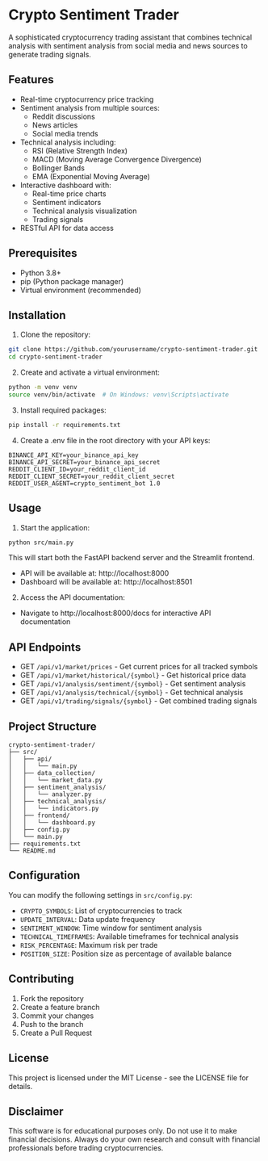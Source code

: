 # Crypto Sentiment Trader

A sophisticated cryptocurrency trading assistant that combines technical analysis with sentiment analysis from social media and news sources to generate trading signals.

## Features

- Real-time cryptocurrency price tracking
- Sentiment analysis from multiple sources:
  - Reddit discussions
  - News articles
  - Social media trends
- Technical analysis including:
  - RSI (Relative Strength Index)
  - MACD (Moving Average Convergence Divergence)
  - Bollinger Bands
  - EMA (Exponential Moving Average)
- Interactive dashboard with:
  - Real-time price charts
  - Sentiment indicators
  - Technical analysis visualization
  - Trading signals
- RESTful API for data access

## Prerequisites

- Python 3.8+
- pip (Python package manager)
- Virtual environment (recommended)

## Installation

1. Clone the repository:
```bash
git clone https://github.com/yourusername/crypto-sentiment-trader.git
cd crypto-sentiment-trader
```

2. Create and activate a virtual environment:
```bash
python -m venv venv
source venv/bin/activate  # On Windows: venv\Scripts\activate
```

3. Install required packages:
```bash
pip install -r requirements.txt
```

4. Create a .env file in the root directory with your API keys:
```env
BINANCE_API_KEY=your_binance_api_key
BINANCE_API_SECRET=your_binance_api_secret
REDDIT_CLIENT_ID=your_reddit_client_id
REDDIT_CLIENT_SECRET=your_reddit_client_secret
REDDIT_USER_AGENT=crypto_sentiment_bot 1.0
```

## Usage

1. Start the application:
```bash
python src/main.py
```

This will start both the FastAPI backend server and the Streamlit frontend.

- API will be available at: http://localhost:8000
- Dashboard will be available at: http://localhost:8501

2. Access the API documentation:
- Navigate to http://localhost:8000/docs for interactive API documentation

## API Endpoints

- GET `/api/v1/market/prices` - Get current prices for all tracked symbols
- GET `/api/v1/market/historical/{symbol}` - Get historical price data
- GET `/api/v1/analysis/sentiment/{symbol}` - Get sentiment analysis
- GET `/api/v1/analysis/technical/{symbol}` - Get technical analysis
- GET `/api/v1/trading/signals/{symbol}` - Get combined trading signals

## Project Structure

```
crypto-sentiment-trader/
├── src/
│   ├── api/
│   │   └── main.py
│   ├── data_collection/
│   │   └── market_data.py
│   ├── sentiment_analysis/
│   │   └── analyzer.py
│   ├── technical_analysis/
│   │   └── indicators.py
│   ├── frontend/
│   │   └── dashboard.py
│   ├── config.py
│   └── main.py
├── requirements.txt
└── README.md
```

## Configuration

You can modify the following settings in `src/config.py`:

- `CRYPTO_SYMBOLS`: List of cryptocurrencies to track
- `UPDATE_INTERVAL`: Data update frequency
- `SENTIMENT_WINDOW`: Time window for sentiment analysis
- `TECHNICAL_TIMEFRAMES`: Available timeframes for technical analysis
- `RISK_PERCENTAGE`: Maximum risk per trade
- `POSITION_SIZE`: Position size as percentage of available balance

## Contributing

1. Fork the repository
2. Create a feature branch
3. Commit your changes
4. Push to the branch
5. Create a Pull Request

## License

This project is licensed under the MIT License - see the LICENSE file for details.

## Disclaimer

This software is for educational purposes only. Do not use it to make financial decisions. Always do your own research and consult with financial professionals before trading cryptocurrencies.
